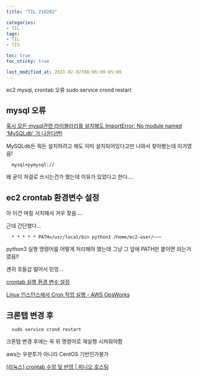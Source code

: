 ```yaml
---
title: "TIL 210202"

categories:
- TIL
tags:
- TIL
- TIS

toc: true
toc_sticky: true

last_modified_at: 2021-02-02T08:06:00-05:00
---
```

ec2 mysql, crontab 오류 sudo service crond restart

## mysql 오류

[혹시 모든 mysql관련 라이블러리를 설치해도 ImportError: No module named 'MySQLdb' 가 나온다면!](https://uiandwe.tistory.com/1145)

MySQLdb든 뭐든 설치하려고 해도 이미 설치되어있다고만 나와서 찾아봤는데 이거였음!

      mysql+pymysql://

왜 굳이 저걸로 쓰시는건가 했는데 이유가 있었다고 한다....

## ec2 crontab 환경변수 설정

아 이건 며칠 서치해서 겨우 찾음....

근데 간단했다...

      * * * * * PATH=/usr/local/bin python3 /home/ec2-user/~~~
      
python3 실행 명령어를 어떻게 처리해야 했는데 그냥 그 앞에 PATH만 붙이면 되는거였음!!

괜히 호들갑 떨어서 민망...

[crontab 실행 환경 변수 설정](https://blog.warpmemory.com/164)

[Linux 인스턴스에서 Cron 작업 실행 - AWS OpsWorks](https://docs.aws.amazon.com/ko_kr/opsworks/latest/userguide/workingcookbook-extend-cron.html)


## 크론탭 변경 후

      sudo service crond restart

크론탭 변경 후에는 꼭 위 명령어로 재실행 시켜줘야함

aws는 우분투가 아니라 CentOS 기반인가봉가

[\[리눅스\] crontab 수정 및 반영 \| 퍼니오 호스팅](http://www.fun25.co.kr/blog/linux-crontab-edit-start-stop)

